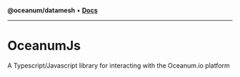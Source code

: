 **@oceanum/datamesh** • [**Docs**](packages.md)

***

# OceanumJs
A Typescript/Javascript library for interacting with the Oceanum.io platform
